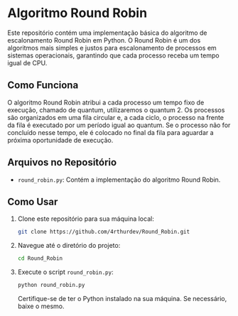# Algoritmo Round Robin

Este repositório contém uma implementação básica do algoritmo de escalonamento Round Robin em Python. O Round Robin é um dos algoritmos mais simples e justos para escalonamento de processos em sistemas operacionais, garantindo que cada processo receba um tempo igual de CPU.

## Como Funciona

O algoritmo Round Robin atribui a cada processo um tempo fixo de execução, chamado de quantum, utilizaremos o quantum 2. Os processos são organizados em uma fila circular e, a cada ciclo, o processo na frente da fila é executado por um período igual ao quantum. Se o processo não for concluído nesse tempo, ele é colocado no final da fila para aguardar a próxima oportunidade de execução.

## Arquivos no Repositório

- `round_robin.py`: Contém a implementação do algoritmo Round Robin.

## Como Usar

1. Clone este repositório para sua máquina local:

   ```bash
   git clone https://github.com/4rthurdev/Round_Robin.git
   ```

2. Navegue até o diretório do projeto:

   ```bash
   cd Round_Robin
   ```

3. Execute o script `round_robin.py`:

   ```bash
   python round_robin.py
   ```

   Certifique-se de ter o Python instalado na sua máquina. Se necessário, baixe o mesmo.
